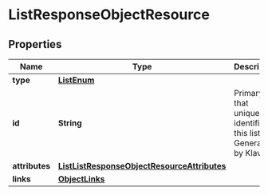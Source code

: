 # ListResponseObjectResource

## Properties
Name | Type | Description | Notes
------------ | ------------- | ------------- | -------------
**type** | [**ListEnum**](ListEnum.md) |  | 
**id** | **String** | Primary key that uniquely identifies this list. Generated by Klaviyo. | 
**attributes** | [**ListListResponseObjectResourceAttributes**](ListListResponseObjectResourceAttributes.md) |  | 
**links** | [**ObjectLinks**](ObjectLinks.md) |  | 
